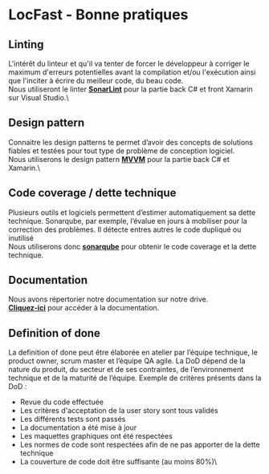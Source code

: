 # LocFast - Bonne pratiques

## Linting
L'intérêt du linteur et qu'il va tenter de forcer le développeur à corriger le maximum d'erreurs potentielles avant la compilation et/ou l'exécution ainsi que l'inciter à écrire du meilleur code, du beau code.\
Nous utiliseront le linter [**SonarLint**](https://www.sonarlint.org/) pour la partie back C# et front Xamarin sur Visual Studio.\

## Design pattern
Connaitre les design patterns te permet d’avoir des concepts de solutions fiables et testées pour tout type de problème de conception logiciel.\
Nous utiliserons le design pattern [**MVVM**](https://en.wikipedia.org/wiki/Model%E2%80%93view%E2%80%93viewmodel) pour la partie back C# et Xamarin.\

## Code coverage / dette technique
Plusieurs outils et logiciels permettent d’estimer automatiquement sa dette technique. Sonarqube, par exemple, l’évalue en jours à mobiliser pour la correction des problèmes. Il détecte entres autres le code dupliqué ou inutilisé\
Nous utiliserons donc [**sonarqube**](https://sonarqube.com/) pour obtenir le code coverage et la dette technique.

## Documentation
Nous avons répertorier notre documentation sur notre drive.\
[**Cliquez-ici**](https://drive.google.com/drive/folders/1FNJxvxGOwrwIu90q42R51_Rhd-8opmjS?usp=sharing) pour accéder à la documentation.

## Definition of done
La definition of done peut être élaborée en atelier par l’équipe technique, le product owner, scrum master et l’équipe QA agile.
La DoD dépend de la nature du produit, du secteur et de ses contraintes, de l’environnement technique et de la maturité de l’équipe.
Exemple de critères présents dans la DoD :
- Revue du code effectuée
- Les critères d'acceptation de la user story sont tous validés
- Les différents tests sont passés
- La documentation a été mise à jour
- Les maquettes graphiques ont été respectées
- Les normes de code sont respectées afin de ne pas apporter de la dette technique
- La couverture de code doit être suffisante (au moins 80%)\

